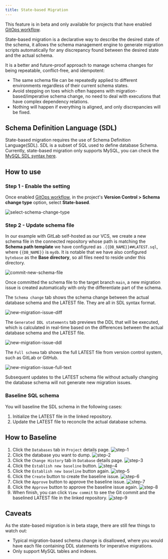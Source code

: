 ```yaml
---
title: State-based Migration
---
```


<HintBlock type="warning">

This feature is in beta and only available for projects that have enabled [GitOps workflow](/docs/vcs-integration/enable-gitops-workflow).

</HintBlock>

State-based migration is a declarative way to describe the desired state of the schema, it allows the schema management engine to generate migration scripts automatically for any discrepancy found between the desired state and the actual schema.

It is a better and future-proof approach to manage schema changes for being repeatable, conflict-free, and idempotent:

- The same schema file can be repeatedly applied to different environments regardless of their current schema states.
- Avoid stepping on toes which often happens with migration-based/imperative schema change, no need to deal with executions that have complex dependency relations.
- Nothing will happen if everything is aligned, and only discrepancies will be fixed.

## Schema Definition Language (SDL)

State-based migration requires the use of Schema Definition Language(SDL). SDL is a subset of SQL used to define database Schema. Currently, state-based migration only supports MySQL, you can check the [MySQL SDL syntax here](/docs/reference/schema-definition-language).

## How to use

### Step 1 - Enable the setting

Once enabled [GitOps workflow](/docs/vcs-integration/enable-gitops-workflow), in the project's **Version Control > Schema change type** option, select **State-based**.

![select-schema-change-type](/content/docs/change-database/state-based-migration/select-schema-change-type.webp)

### Step 2 - Update schema file

In our example with GitLab self-hosted as our VCS, we create a new schema file in the connected repository whose path is matching the **Schema path template** we have configured as `.{{DB_NAME}}##LATEST.sql`, where `{{DB_NAME}}` is `mydb`. It is notable that we have also configured `bytebase` as the **Base directory**, so all files need to reside under this directory.

![commit-new-schema-file](/content/docs/change-database/state-based-migration/commit-new-schema-file.webp)

Once committed the schema file to the target branch `main`, a new migration issue is created automatically with only the differentiate part of the schema.

The `Schema change` tab shows the schema change between the actual database schema and the LATEST file. They are all in SDL syntax format.

![new-migration-issue-diff](/content/docs/change-database/state-based-migration/new-migration-issue-diff.webp)

The `Generated DDL statements` tab previews the DDL that will be executed, which is calculated in real-time based on the differences between the actual database schema and the LATEST file.

![new-migration-issue-ddl](/content/docs/change-database/state-based-migration/new-migration-issue-ddl.webp)

The `Full schema` tab shows the full LATEST file from version control system, such as GitLab or GitHub.

![new-migration-issue-full-text](/content/docs/change-database/state-based-migration/new-migration-issue-full-text.webp)

Subsequent updates to the LATEST schema file without actually changing the database schema will not generate new migration issues.

### Baseline SQL schema

You will baseline the SDL schema in the following cases:

1. Initialize the LATEST file in the linked repository.
1. Update the LATEST file to reconcile the actual database schema.

## How to Baseline

1. Click the `Databases` tab in `Project` details page.
   ![step-1](/content/docs/change-database/state-based-migration/baseline-sdl-schema-step-1.webp)
2. Click the database you want to dump.
   ![step-2](/content/docs/change-database/state-based-migration/baseline-sdl-schema-step-2.webp)
3. Click the `Change History` tab in `Database` details page.
   ![step-3](/content/docs/change-database/state-based-migration/baseline-sdl-schema-step-3.webp)
4. Click the `Establish new baseline` button.
   ![step-4](/content/docs/change-database/state-based-migration/baseline-sdl-schema-step-4.webp)
5. Click the `Establish new baseline` button again.
   ![step-5](/content/docs/change-database/state-based-migration/baseline-sdl-schema-step-5.webp)
6. Click the `Create` button to create the baseline issue.
   ![step-6](/content/docs/change-database/state-based-migration/baseline-sdl-schema-step-6.webp)
7. Click the `Approve` button to approve the baseline issue.
   ![step-7](/content/docs/change-database/state-based-migration/baseline-sdl-schema-step-7.webp)
8. Click the `Approve` button to approve the baseline issue again.
   ![step-8](/content/docs/change-database/state-based-migration/baseline-sdl-schema-step-8.webp)
9. When finish, you can click `View commit` to see the Git commit and the baselined LATEST file in the linked repository.
   ![step-9](/content/docs/change-database/state-based-migration/baseline-sdl-schema-step-9.webp)

## Caveats

As the state-based migration is in beta stage, there are still few things to watch out:

- Typical migration-based schema change is disallowed, where you would have each file containing DDL statements for imperative migrations.
- Only support MySQL tables and indexes.
